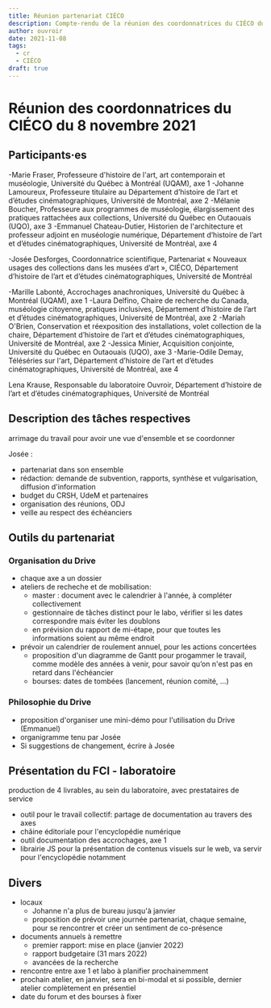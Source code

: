 ```yaml
---
title: Réunion partenariat CIÉCO
description: Compte-rendu de la réunion des coordonnatrices du CIÉCO du 8 novembre 2021
author: ouvroir
date: 2021-11-08
tags: 
  - cr
  - CIÉCO
draft: true
---
```


# Réunion des coordonnatrices du CIÉCO du 8 novembre 2021

## Participants·es

-Marie Fraser, Professeure d'histoire de l'art, art contemporain et muséologie, Université du Québec à Montréal (UQAM), axe 1
-Johanne Lamoureux, Professeure titulaire au Département d’histoire de l’art et d’études cinématographiques, Université de Montréal, axe 2
-Mélanie Boucher, Professeure aux programmes de muséologie, élargissement des pratiques rattachées aux collections, Université du Québec en Outaouais (UQO), axe 3
-Emmanuel Chateau-Dutier, Historien de l'architecture et professeur adjoint en muséologie numérique, Département d’histoire de l’art et d’études cinématographiques, Université de Montréal, axe 4

-Josée Desforges, Coordonnatrice scientifique, Partenariat « Nouveaux usages des collections dans les musées d’art », CIÉCO, Département d’histoire de l’art et d’études cinématographiques, Université de Montréal

-Marille Labonté, Accrochages anachroniques, Université du Québec à Montréal (UQAM), axe 1
-Laura Delfino, Chaire de recherche du Canada, muséologie citoyenne, pratiques inclusives, Département d’histoire de l’art et d’études cinématographiques, Université de Montréal, axe 2
-Mariah O'Brien, Conservation et réexposition des installations, volet collection de la chaire, Département d’histoire de l’art et d’études cinématographiques, Université de Montréal, axe 2
-Jessica Minier, Acquisition conjointe,  Université du Québec en Outaouais (UQO), axe 3
-Marie-Odile Demay, Téléséries sur l'art, Département d’histoire de l’art et d’études cinématographiques, Université de Montréal, axe 4

Lena Krause, Responsable du laboratoire Ouvroir, Département d’histoire de l’art et d’études cinématographiques, Université de Montréal


## Description des tâches respectives 
arrimage du travail pour avoir une vue d'ensemble et se coordonner

Josée : 
- partenariat dans son ensemble
- rédaction: demande de subvention, rapports, synthèse et vulgarisation, diffusion d'information
- budget du CRSH, UdeM et partenaires
- organisation des réunions, ODJ
- veille au respect des échéanciers



## Outils du partenariat

### Organisation du Drive
- chaque axe a un dossier
- ateliers de recheche et de mobilisation: 
    - master : document avec le calendrier à l'année, à compléter collectivement
    - gestionnaire de tâches distinct pour le labo, vérifier si les dates correspondre mais éviter les doublons
    - en prévision du rapport de mi-étape, pour que toutes les informations soient au même endroit
- prévoir un calendrier de roulement annuel, pour les actions concertées
    - proposition d'un diagramme de Gantt pour progammer le travail, comme modèle des années à venir, pour savoir qu’on n'est pas en retard dans l'échéancier
    - bourses: dates de tombées (lancement, réunion comité, ...)


### Philosophie du Drive
- proposition d'organiser une mini-démo pour l'utilisation du Drive (Emmanuel)
- organigramme tenu par Josée
- Si suggestions de changement, écrire à Josée


## Présentation du FCI - laboratoire
production de 4 livrables, au sein du laboratoire, avec prestataires de service

- outil pour le travail collectif: partage de documentation au travers des axes
- châine éditoriale pour l'encyclopédie numérique 
- outil documentation des accrochages, axe 1
- librairie JS pour la présentation de contenus visuels sur le web, va servir pour l'encyclopédie notamment 

## Divers
- locaux
    - Johanne n'a plus de bureau jusqu'à janvier
    - proposition de prévoir une journée partenariat, chaque semaine, pour se rencontrer et créer un sentiment de co-présence
- documents annuels à remettre
    - premier rapport: mise en place (janvier 2022)
    - rapport budgetaire (31 mars 2022)
    - avancées de la recherche
- rencontre entre axe 1 et labo à planifier prochainemment
- prochain atelier, en janvier, sera en bi-modal et si possible, dernier atelier complètement en présentiel
- date du forum et des bourses à fixer
